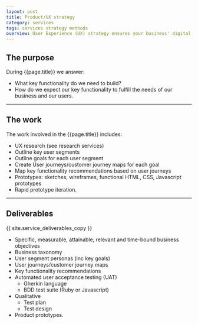 ```yaml
---
layout: post
title: Product/UX strategy
category: services
tags: services strategy methods
overview: User Experience (UX) strategy ensures your business' digital products/services deliver value back to the business whilst meeting your user's needs. To achieve positive outcomes for the business and its users UX removes cognitive load (makes things easier to do) and creates emotional valence (makes things more fun to do).
---
```


## The purpose

During {{page.title}} we answer:

* What key functionality do we need to build?
* How do we expect our key functionality to fulfill the needs of our business and our users.

***

## The work

The work involved in the {{page.title}} includes:

* UX research (see research services)
* Outline key user segments
* Outline goals for each user segment
* Create User journeys/customer journey maps for each goal
* Map key functionality recommendations based on user journeys
* Prototypes: sketches, wireframes, functional HTML, CSS, Javascript prototypes
* Rapid prototype iteration.

***

## Deliverables

{{ site.service_deliverables_copy }}

* Specific, measurable, attainable, relevant and time-bound business objectives
* Business taxonomy
* User segment personas (inc key goals)
* User journeys/customer journey maps
* Key functionality recommendations
* Automated user acceptance testing (UAT)
	- Gherkin language
	- BDD test suite (Ruby  or Javascript)
* Qualitative
	- Test plan
	- Test design
* Product prototypes.